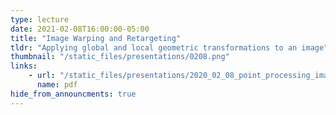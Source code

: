 ```yaml
---
type: lecture
date: 2021-02-08T16:00:00-05:00
title: "Image Warping and Retargeting"
tldr: "Applying global and local geometric transformations to an image"
thumbnail: "/static_files/presentations/0208.png"
links:
    - url: "/static_files/presentations/2020_02_08_point_processing_image_filtering.pdf"
      name: pdf
hide_from_announcments: true
---
```

